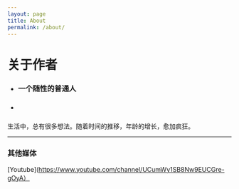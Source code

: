 ```yaml
---
layout: page
title: About
permalink: /about/
---
```


# 关于作者

* ### 一个随性的普通人
* ### 

生活中，总有很多想法。随着时间的推移，年龄的增长，愈加疯狂。

---

### 其他媒体

[Youtube](https://www.youtube.com/channel/UCumWy1SB8Nw9EUCGre-gOyA）
